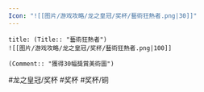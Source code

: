 ```yaml
---
Icon: "![[图片/游戏攻略/龙之皇冠/奖杯/藝術狂熱者.png|30]]"
---
```

```ad-common-bronze-trophy
title: (Title:: "藝術狂熱者")
![[图片/游戏攻略/龙之皇冠/奖杯/藝術狂熱者.png|100]]

(Comment:: "獲得30幅獎賞美術圖")
```

#龙之皇冠/奖杯 #奖杯 #奖杯/铜
